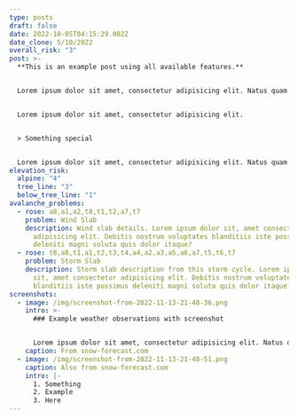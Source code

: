 ```yaml
---
type: posts
draft: false
date: 2022-10-05T04:15:29.002Z
date_clone: 5/10/2022
overall_risk: "3"
post: >-
  **T﻿his is an example post using all available features.**


  Lorem ipsum dolor sit amet, consectetur adipisicing elit. Natus quam similique beatae ut incidunt veniam excepturi, tempore fugiat vero laudantium aliquam sequi cumque. Animi libero qui quae adipisci cumque commodi.


  Lorem ipsum dolor sit amet, consectetur adipisicing elit.


  > Something special


  Lorem ipsum dolor sit amet, consectetur adipisicing elit. Natus quam similique beatae ut incidunt veniam excepturi, tempore fugiat vero laudantium aliquam sequi cumque. Animi libero qui quae adipisci cumque commodi.
elevation_risk:
  alpine: "4"
  tree_line: "3"
  below_tree_line: "1"
avalanche_problems:
  - rose: a8,a1,a2,t8,t1,t2,a7,t7
    problem: Wind Slab
    description: Wind slab details. Lorem ipsum dolor sit, amet consectetur
      adipisicing elit. Debitis nostrum voluptates blanditiis iste possimus
      deleniti magni soluta quis dolor itaque?
  - rose: t8,a8,t1,a1,t2,t3,t4,a4,a2,a3,a5,a6,a7,t5,t6,t7
    problem: Storm Slab
    description: S﻿torm slab description from this storm cycle. Lorem ipsum dolor
      sit, amet consectetur adipisicing elit. Debitis nostrum voluptates
      blanditiis iste possimus deleniti magni soluta quis dolor itaque?
screenshots:
  - image: /img/screenshot-from-2022-11-13-21-48-36.png
    intro: >-
      ### Example weather observations with screenshot


      Lorem ipsum dolor sit amet, consectetur adipisicing elit. Natus quam similique beatae ut incidunt veniam excepturi, tempore fugiat vero laudantium aliquam sequi cumque. Animi libero qui quae adipisci cumque commodi.
    caption: From snow-forecast.com
  - image: /img/screenshot-from-2022-11-13-21-48-51.png
    caption: Also from snow-forecast.com
    intro: |-
      1. S﻿omething
      2. E﻿xample
      3. H﻿ere
---
```

